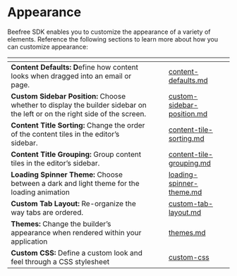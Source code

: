 # Appearance

Beefree SDK enables you to customize the appearance of a variety of elements. Reference the following sections to learn more about how you can customize appearance:

<table data-view="cards"><thead><tr><th></th><th></th><th></th><th data-hidden data-card-target data-type="content-ref"></th></tr></thead><tbody><tr><td><strong>Content Defaults: D</strong>efine how content looks when dragged into an email or page.</td><td></td><td></td><td><a href="content-defaults.md">content-defaults.md</a></td></tr><tr><td><strong>Custom Sidebar Position:</strong> Choose whether to display the builder sidebar on the left or on the right side of the screen.</td><td></td><td></td><td><a href="custom-sidebar-position.md">custom-sidebar-position.md</a></td></tr><tr><td><strong>Content Title Sorting:</strong> Change the order of the content tiles in the editor’s sidebar.</td><td></td><td></td><td><a href="content-tile-sorting.md">content-tile-sorting.md</a></td></tr><tr><td><strong>Content Title Grouping:</strong> Group content tiles in the editor’s sidebar.</td><td></td><td></td><td><a href="content-tile-grouping.md">content-tile-grouping.md</a></td></tr><tr><td><strong>Loading Spinner Theme:</strong> Choose between a dark and light theme for the loading animation</td><td></td><td></td><td><a href="loading-spinner-theme.md">loading-spinner-theme.md</a></td></tr><tr><td><strong>Custom Tab Layout:</strong> Re-organize the way tabs are ordered.</td><td></td><td></td><td><a href="custom-tab-layout.md">custom-tab-layout.md</a></td></tr><tr><td><strong>Themes:</strong> Change the builder’s appearance when rendered within your application</td><td></td><td></td><td><a href="themes.md">themes.md</a></td></tr><tr><td><strong>Custom CSS:</strong> Define a custom look and feel through a CSS stylesheet</td><td></td><td></td><td><a href="custom-css/">custom-css</a></td></tr></tbody></table>
